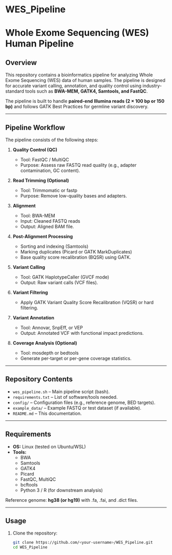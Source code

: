 # WES_Pipeline
# Whole Exome Sequencing (WES) Human Pipeline

## **Overview**
This repository contains a bioinformatics pipeline for analyzing Whole Exome Sequencing (WES) data of human samples. The pipeline is designed for accurate variant calling, annotation, and quality control using industry-standard tools such as **BWA-MEM, GATK4, Samtools, and FastQC**. 

The pipeline is built to handle **paired-end Illumina reads (2 × 100 bp or 150 bp)** and follows GATK Best Practices for germline variant discovery.

---

## **Pipeline Workflow**
The pipeline consists of the following steps:

1. **Quality Control (QC)**
   - Tool: FastQC / MultiQC
   - Purpose: Assess raw FASTQ read quality (e.g., adapter contamination, GC content).

2. **Read Trimming (Optional)**
   - Tool: Trimmomatic or fastp
   - Purpose: Remove low-quality bases and adapters.

3. **Alignment**
   - Tool: BWA-MEM
   - Input: Cleaned FASTQ reads
   - Output: Aligned BAM file.

4. **Post-Alignment Processing**
   - Sorting and indexing (Samtools)
   - Marking duplicates (Picard or GATK MarkDuplicates)
   - Base quality score recalibration (BQSR) using GATK.

5. **Variant Calling**
   - Tool: GATK HaplotypeCaller (GVCF mode)
   - Output: Raw variant calls (VCF files).

6. **Variant Filtering**
   - Apply GATK Variant Quality Score Recalibration (VQSR) or hard filtering.

7. **Variant Annotation**
   - Tool: Annovar, SnpEff, or VEP
   - Output: Annotated VCF with functional impact predictions.

8. **Coverage Analysis (Optional)**
   - Tool: mosdepth or bedtools
   - Generate per-target or per-gene coverage statistics.

---

## **Repository Contents**
- `wes_pipeline.sh` – Main pipeline script (bash).
- `requirements.txt` – List of software/tools needed.
- `config/` – Configuration files (e.g., reference genome, BED targets).
- `example_data/` – Example FASTQ or test dataset (if available).
- `README.md` – This documentation.

---

## **Requirements**
- **OS:** Linux (tested on Ubuntu/WSL)
- **Tools:**
  - BWA
  - Samtools
  - GATK4
  - Picard
  - FastQC, MultiQC
  - bcftools
  - Python 3 / R (for downstream analysis)
  
Reference genome: **hg38 (or hg19)** with .fa, .fai, and .dict files.

---

## **Usage**
1. Clone the repository:
   ```bash
   git clone https://github.com/<your-username>/WES_Pipeline.git
   cd WES_Pipeline
